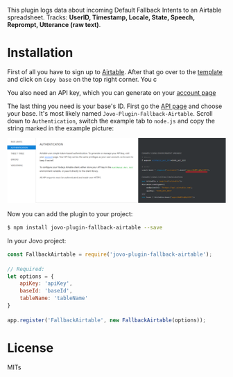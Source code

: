 This plugin logs data about incoming Default Fallback Intents to an Airtable spreadsheet. Tracks: **UserID, Timestamp, Locale, State, Speech, Reprompt, Utterance (raw text)**.

# Installation

First of all you have to sign up to [Airtable](https://airtable.com/). After that go over to the [template](https://airtable.com/universe/expcg7NcTJWR9BJM7/jovo-plugin-fallback-airtable) and click on `Copy base` on the top right corner. You c

You also need an API key, which you can generate on your [account page](https://airtable.com/account)

The last thing you need is your base's ID. First go the [API page](https://airtable.com/api) and choose your base. It's most likely named `Jovo-Plugin-Fallback-Airtable`. Scroll down to `Authentication`, switch the example tab to `node.js` and copy the string marked in the example picture:

![Airtable Base ID](./_images/airtable_baseid.png)

Now you can add the plugin to your project:
```sh
$ npm install jovo-plugin-fallback-airtable --save
```
In your Jovo project:
```javascript
const FallbackAirtable = require('jovo-plugin-fallback-airtable');

// Required:
let options = {
    apiKey: 'apiKey',
    baseId: 'baseId',
    tableName: 'tableName'
}

app.register('FallbackAirtable', new FallbackAirtable(options));
```

# License

MITs
